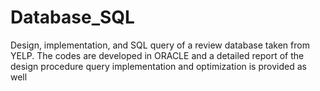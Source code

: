 # Database_SQL
Design, implementation, and SQL query of a review database taken from YELP. The codes are developed in ORACLE and a detailed report of the design procedure query implementation and optimization is provided as well
